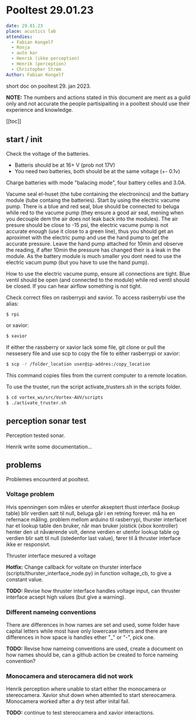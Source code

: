 # Pooltest 29.01.23

```yaml
date: 29.01.23
place: acustics lab
attendies:
  - Fabian Kongelf
  - Ronja
  - auto kar
  - Henrik (ikke perception)
  - Henrik (perception)
  - Christopher Strøm
Author: Fabian Kongelf
```

short doc on pooltest 29. jan 2023.

**NOTE:** The numbers and actions stated in this document are ment as a guild only and not accurate the people partisipaiting in a pooltest should use their experience and knowledge.

[[toc]]

## start / init

Check the voltage of the batteries.
  - Batteris should be at 16+ V (prob not 17V)
  - You need two batteries, both should be at the same voltage (+- 0.1v)

Charge batteries with mode "balacing mode", four battery celles and 3.0A.

Vacume seal el-huset (the tube containing the electronincs) and the battary module (tube containg the batteries). Start by using the electric vacume pump. There is a blue and red seal, blue should be connected to beluga while red to the vacume pump (they ensure a good air seal, mening when you decouple dem the air does not leak back into the modules). The air presure should be close to -15 psi, the electric vacume pump is not accurate enough (use it close to a green line), thus you should get an aproximet with the electric pump and use the hand pump to get the accurate pressure. Leave the hand pump attached for 10min and observe the reading, if after 10min the pressure has changed their is a leak in the module. As the battery module is much smaller you dont need to use the electric vacum pump (but you have to use the hand pump).

How to use the electric vacume pump, ensure all connections are tight. Blue ventil should be open (and connected to the module) while red ventil should be closed. If you can hear airflow something is not tight.

Check correct files on rasberrypi and xavior. To access rasberrybi use the alias:
```bash
$ rpi
```
or xavior:
```bash
$ xavior
```
If either the rassberry or xavior lack some file, git clone or pull the nessesery file and use scp to copy the file to either rasberrypi or xavior:
```bash
$ scp -r /folder_location user@ip-addres:/copy_location
```
This command copies files from the current computer to a remote location.


To use the truster, run the script activate_trusters.sh in the scripts folder.
```bash
$ cd vortex_ws/src/Vortex-AUV/scripts
$ ./activate_truster.sh
```

## perception sonar test

Perception tested sonar.

Henrik write some documentation...





## problems

Problemes encounterd at pooltest.

### Voltage problem

Hvis spenningen som måles er utenfor akseptert thust interface (lookup table) blir verdien satt til null, beluga går i en retning forever. må ha en refernace måling. problem mellom arduino til rasberrypi,
thurster interfacet har et lookup table den bruker, når man bruker joistick (xbox kontroller) henter den ut nåværende volt, denne verdien er utenfor lookup table og verdien blir satt til null (istedenfor last value), fører til å thruster interface ikke er responsivt.

Thruster interface mesured a voltage 

**Hotfix:** Change callback for voltate on thurster interface (scripts/thurster_interface_node.py) in function voltage_cb, to give a constant value. 

**TODO:** Revise how thruster interface handles voltage input, can thruster interface acsept high values (but give a warning).

### Different nameing conventions

There are differences in how names are set and used, some folder have capital letters while most have only lowercase letters and there are differences in how space is handles ether "_" or "-", pick one.

**TODO:** Revise how nameing conventions are used, create a document on how names should be, can a github action be created to force nameing convention?

### Monocamera and sterocamera did not work

Henrik perception where unable to start either the monocamera or stereocamera. Xavior shut down when attemted to start stereocamera.
Monocamera worked after a dry test after inital fail.

**TODO:** continue to test stereocamera and xavior interactions.
